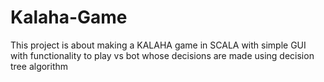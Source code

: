# Kalaha-Game
This project is about making a KALAHA game in SCALA with simple GUI with functionality to play vs bot whose decisions are made using decision tree algorithm
